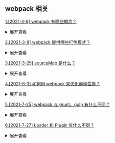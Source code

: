 ## webpack 相关

[1.[2021-3-6] webpack 有哪些概念？](https://github.com/HJY-xh/plantTrees/issues/32)

<details>
<summary>展开查看</summary>
<pre>

-   Entry：入口，Webpack 执行构建的第一步将从 Entry 开始，可抽象成输入。
-   Module：模块，在 Webpack 里一切皆模块，一个模块对应着一个文件。Webpack 会从配置的 Entry 开始递归找出所有依赖的模块。
-   Chunk：代码块，一个 Chunk 由多个模块组合而成，用于代码合并与分割。
-   Loader：模块转换器，用于把模块原内容按照需求转换成新内容。
-   Plugin：扩展插件，在 Webpack 构建流程中的特定时机会广播出对应的事件，插件可以监听这些事件的发生，在特定时机做对应的事情。
-   Output：打包后文件输出的位置。

</pre>
</details>

[2.[2021-3-8] webpack 提供哪些打包模式？](https://github.com/HJY-xh/plantTrees/issues/38)

<details>
<summary>展开查看</summary>
<pre>

打包模式相关参数为：mode，在打包时配置它是为了告诉 webpack 使用相应模式的内置优化。
mode 有三种模式：

-   development（开发环境打包）
-   production（生产环境打包，亦为默认值）
-   none（不适用任何默认优化选项）

</pre>
</details>

[3.[2021-3-25] sourceMap 是什么？](https://github.com/HJY-xh/plantTrees/issues/84)

<details>
<summary>展开查看</summary>
<pre>

sourceMap 是一项将编译、打包、压缩后的代码映射回源代码的技术。

由于打包压缩后的代码并没有阅读性可言，一旦在开发中报错或者遇到问题，直接在混淆代码中 debug 问题会带来非常糟糕的体验，sourceMap 可以帮助开发中快速定位到源代码的位置，提高开发效率。

sourceMap 其实并不是 Webpack 特有的功能，而是 Webpack 支持 sourceMap，像 JQuery 也支持 souceMap。

</pre>
</details>

[4.[2021-6-3] 如何⽤ webpack 来优化前端性能？](https://github.com/HJY-xh/plantTrees/issues/280)

<details>
<summary>展开查看</summary>
<pre>

用 webpack 优化前端性能是指优化 webpack 的输出结果，让打包的最终结果在浏览器里运行更加快速高效。

-   压缩代码：有删除多余的代码、注释、简化代码的写法等等方式
-   利用 CDN 加速：在构建过程中，将引用的静态资源路径修改为 CDN 上对应的路径。可以利用 webpack 对于 output 参数和各 loader 的 publicPath 参数来修改资源路径
-   Tree Shaking：将代码中永远不会走到的片段删除掉
-   Code Splitting: 将代码按路由维度或者组件分块(chunk),这样做到按需加载,同时可以充分利⽤浏览器缓存
-   提取公共第三⽅库: SplitChunksPlugin 插件来进⾏公共模块抽取,利⽤浏览器缓存可以⻓期缓存这些⽆需频繁变动的公共代码

</pre>
</details>

[5.[2021-7-25] webpack 与 grunt、gulp 有什么不同？ ](https://github.com/HJY-xh/plantTrees/issues/396)

<details>
<summary>展开查看</summary>
<pre>

Grunt、Gulp 是基于任务运⾏的⼯具： 它们会⾃动执⾏指定的任务，就像流⽔线，把资源放上去然后通过不同插件进⾏加⼯，它们包含活跃的社区，丰富的插件，能⽅便的打造各种⼯作流。

Webpack 是基于模块化打包的⼯具: ⾃动化处理模块，webpack 把⼀切当成模块，当 webpack 处理应⽤程序时，它会递归地构建⼀个依赖关系图 (dependency graph)，其中包含应⽤程序需要的每个模块，然后将所有这些模块打包成⼀个或多个 bundle。

因此这是完全不同的两类⼯具,⽽现在主流的⽅式是⽤ npm script 代替 Grunt、Gulp，npm script 同样可以打造任务流。

</pre>
</details>

[6.[2021-7-27] Loader 和 Plugin 有什么不同？](https://github.com/HJY-xh/plantTrees/issues/402)

<details>
<summary>展开查看</summary>
<pre>

作用不同：

-   Loader 直译为"加载器"，webpack 将一切文件视为模块，但是 webpack 原生只能解析 JS 文件，如果想打包其它类型文件，则需要 Loader。因此 Loader 的作用在于让 webpack 拥有解析和加载非 JS 文件的能力
-   Plugin 直译为"插件"，它扩展了 webpack 的能力，在 webpack 运行的生命周期中会广播出许多事件，Plugin 可以监听这些事件，在合适的时机通过 webpack 提供的 API 来改变输出结果

用法不同：

-   Loader 在 module.rules 中配置，也就是说他作为模块的解析规则⽽存在。 类型为数组，每⼀项都是⼀个 Object ，⾥⾯描述了对于什么类型的⽂件（ test ），使⽤什么加载( loader )和使⽤的参数（ options ）
-   Plugin 在 plugins 中单独配置。 类型为数组，每⼀项是⼀个 plugin 的实例，参数都通过构造函数传⼊

</pre>
</details>
